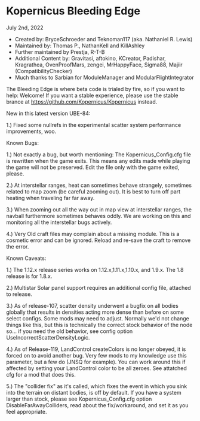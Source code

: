 ﻿Kopernicus Bleeding Edge
==============================
July 2nd, 2022
* Created by: BryceSchroeder and Teknoman117 (aka. Nathaniel R. Lewis)
* Maintained by: Thomas P., NathanKell and KillAshley
* Further maintained by Prestja, R-T-B
* Additional Content by: Gravitasi, aftokino, KCreator, Padishar, Kragrathea, OvenProofMars, zengei, MrHappyFace, Sigma88, Majiir (CompatibilityChecker)
* Much thanks to Sarbian for ModuleManager and ModularFlightIntegrator

The Bleeding Edge is where beta code is trialed by fire, so if you want to help: Welcome!  If you want a stable experience, please use the stable brance at https://github.com/Kopernicus/Kopernicus instead.

New in this latest version UBE-84:

1.) Fixed some nullrefs in the experimental scatter system performance improvements, woo.

Known Bugs:

1.) Not exactly a bug, but worth mentioning: The Kopernicus_Config.cfg file is rewritten when the game exits. This means any edits made while playing the game will not be preserved. Edit the file only with the game exited, please.

2.) At interstellar ranges, heat can sometimes behave strangely, sometimes related to map zoom (be careful zooming out). It is best to turn off part heating when traveling far far away.

3.) When zooming out all the way out in map view at interstellar ranges, the navball furthermore sometimes behaves oddly. We are working on this and monitoring all the interstellar bugs actively.

4.) Very Old craft files may complain about a missing module. This is a cosmetic error and can be ignored. Reload and re-save the craft to remove the error.

Known Caveats:

1.) The 1.12.x release series works on 1.12.x,1.11.x,1.10.x, and 1.9.x. The 1.8 release is for 1.8.x.

2.) Multistar Solar panel support requires an additional config file, attached to release.

3.) As of release-107, scatter density underwent a bugfix on all bodies globally that results in densities acting more dense than before on some select configs.  Some mods may need to adjust.  Normally we'd not change things like this, but this is technically the correct stock behavior of the node so...  if you need the old behavior, see config option UseIncorrectScatterDensityLogic.

4.) As of Release-119, LandControl createColors is no longer obeyed, it is forced on to avoid another bug.  Very few mods to my knowledge use this parameter, but a few do (JNSQ for example).  You can work around this if affected by setting your LandControl color to be all zeroes. See attatched cfg for a mod that does this.

5.) The "collider fix" as it's called, which fixes the event in which you sink into the terrain on distant bodies, is off by default.  If you have a system larger than stock, please see Kopernicus_Config.cfg option DisableFarAwayColliders, read about the fix/workaround, and set it as you feel appropriate.